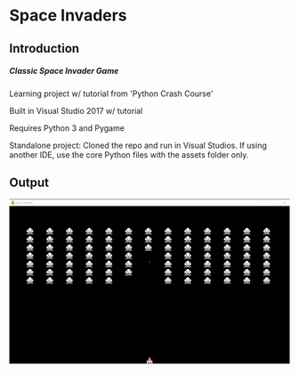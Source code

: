 # Space Invaders

## Introduction

##### Classic Space Invader Game

Learning project w/ tutorial from 'Python Crash Course'

Built in Visual Studio 2017 w/ tutorial

Requires Python 3 and Pygame

Standalone project: Cloned the repo and run in Visual Studios. If using another IDE, use the core Python files with the assets folder only.

## Output

![Console](SpaceInvaders/assets/Capture.PNG)

